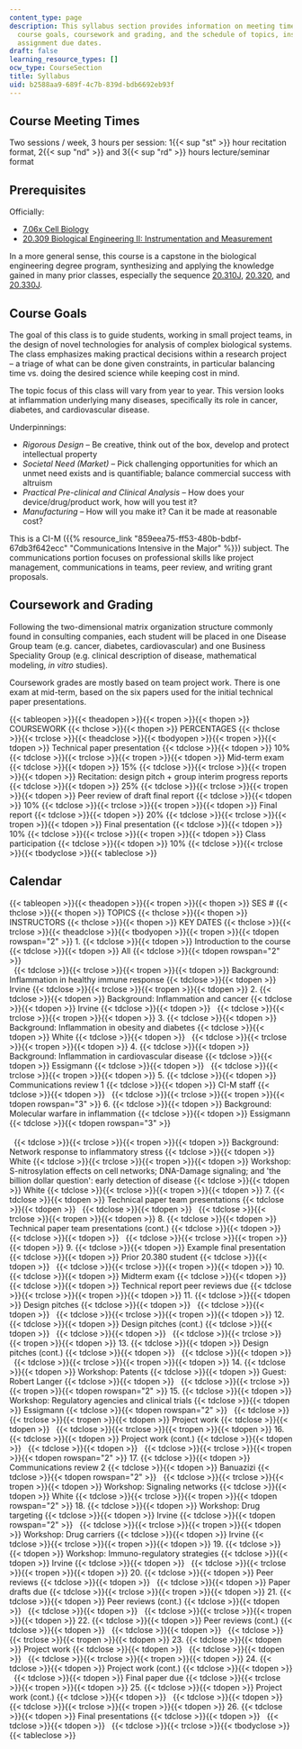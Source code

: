 ```yaml
---
content_type: page
description: This syllabus section provides information on meeting times, prerequisites,
  course goals, coursework and grading, and the schedule of topics, instructors, and
  assignment due dates.
draft: false
learning_resource_types: []
ocw_type: CourseSection
title: Syllabus
uid: b2588aa9-689f-4c7b-839d-bdb6692eb93f
---
```

## Course Meeting Times

Two sessions / week, 3 hours per session: 1{{< sup "st" >}} hour recitation format, 2{{< sup "nd" >}} and 3{{< sup "rd" >}} hours lecture/seminar format

## Prerequisites

Officially:

- [7.06x Cell Biology](/courses/res-7-007-7-06x-cell-biology/)
- [20.309 Biological Engineering II: Instrumentation and Measurement](/courses/20-309-biological-engineering-ii-instrumentation-and-measurement-fall-2006)

In a more general sense, this course is a capstone in the biological engineering degree program, synthesizing and applying the knowledge gained in many prior classes, especially the sequence [20.310J](/courses/20-310j-molecular-cellular-and-tissue-biomechanics-spring-2015), [20.320](/courses/20-320-analysis-of-biomolecular-and-cellular-systems-fall-2012), and [20.330J](/courses/20-330j-fields-forces-and-flows-in-biological-systems-spring-2007).

## Course Goals

The goal of this class is to guide students, working in small project teams, in the design of novel technologies for analysis of complex biological systems. The class emphasizes making practical decisions within a research project – a triage of what can be done given constraints, in particular balancing time vs. doing the desired science while keeping cost in mind.

The topic focus of this class will vary from year to year. This version looks at inflammation underlying many diseases, specifically its role in cancer, diabetes, and cardiovascular disease.

Underpinnings:

- *Rigorous Design* – Be creative, think out of the box, develop and protect intellectual property
- *Societal Need (Market)* – Pick challenging opportunities for which an unmet need exists and is quantifiable; balance commercial success with altruism
- *Practical Pre-clinical and Clinical Analysis* – How does your device/drug/product work, how will you test it?
- *Manufacturing* – How will you make it? Can it be made at reasonable cost?

This is a CI-M ({{% resource_link "859eea75-ff53-480b-bdbf-67db3f642ecc" "Communications Intensive in the Major" %}}) subject. The communications portion focuses on professional skills like project management, communications in teams, peer review, and writing grant proposals.

## Coursework and Grading

Following the two-dimensional matrix organization structure commonly found in consulting companies, each student will be placed in one Disease Group team (e.g. cancer, diabetes, cardiovascular) and one Business Speciality Group (e.g. clinical description of disease, mathematical modeling, *in vitro* studies).

Coursework grades are mostly based on team project work. There is one exam at mid-term, based on the six papers used for the initial technical paper presentations.

{{< tableopen >}}{{< theadopen >}}{{< tropen >}}{{< thopen >}}
COURSEWORK
{{< thclose >}}{{< thopen >}}
PERCENTAGES
{{< thclose >}}{{< trclose >}}{{< theadclose >}}{{< tbodyopen >}}{{< tropen >}}{{< tdopen >}}
Technical paper presentation
{{< tdclose >}}{{< tdopen >}}
10%
{{< tdclose >}}{{< trclose >}}{{< tropen >}}{{< tdopen >}}
Mid-term exam
{{< tdclose >}}{{< tdopen >}}
15%
{{< tdclose >}}{{< trclose >}}{{< tropen >}}{{< tdopen >}}
Recitation: design pitch + group interim progress reports
{{< tdclose >}}{{< tdopen >}}
25%
{{< tdclose >}}{{< trclose >}}{{< tropen >}}{{< tdopen >}}
Peer review of draft final report
{{< tdclose >}}{{< tdopen >}}
10%
{{< tdclose >}}{{< trclose >}}{{< tropen >}}{{< tdopen >}}
Final report
{{< tdclose >}}{{< tdopen >}}
20%
{{< tdclose >}}{{< trclose >}}{{< tropen >}}{{< tdopen >}}
Final presentation
{{< tdclose >}}{{< tdopen >}}
10%
{{< tdclose >}}{{< trclose >}}{{< tropen >}}{{< tdopen >}}
Class participation
{{< tdclose >}}{{< tdopen >}}
10%
{{< tdclose >}}{{< trclose >}}{{< tbodyclose >}}{{< tableclose >}}

## Calendar

{{< tableopen >}}{{< theadopen >}}{{< tropen >}}{{< thopen >}}
SES #
{{< thclose >}}{{< thopen >}}
TOPICS
{{< thclose >}}{{< thopen >}}
INSTRUCTORS
{{< thclose >}}{{< thopen >}}
KEY DATES
{{< thclose >}}{{< trclose >}}{{< theadclose >}}{{< tbodyopen >}}{{< tropen >}}{{< tdopen rowspan="2" >}}
1.
{{< tdclose >}}{{< tdopen >}}
Introduction to the course
{{< tdclose >}}{{< tdopen >}}
All
{{< tdclose >}}{{< tdopen rowspan="2" >}}
     
 
{{< tdclose >}}{{< trclose >}}{{< tropen >}}{{< tdopen >}}
Background: Inflammation in healthy immune response
{{< tdclose >}}{{< tdopen >}}
Irvine
{{< tdclose >}}{{< trclose >}}{{< tropen >}}{{< tdopen >}}
2.
{{< tdclose >}}{{< tdopen >}}
Background: Inflammation and cancer
{{< tdclose >}}{{< tdopen >}}
Irvine
{{< tdclose >}}{{< tdopen >}}
 
{{< tdclose >}}{{< trclose >}}{{< tropen >}}{{< tdopen >}}
3.
{{< tdclose >}}{{< tdopen >}}
Background: Inflammation in obesity and diabetes
{{< tdclose >}}{{< tdopen >}}
White
{{< tdclose >}}{{< tdopen >}}
 
{{< tdclose >}}{{< trclose >}}{{< tropen >}}{{< tdopen >}}
4.
{{< tdclose >}}{{< tdopen >}}
Background: Inflammation in cardiovascular disease
{{< tdclose >}}{{< tdopen >}}
Essigmann
{{< tdclose >}}{{< tdopen >}}
 
{{< tdclose >}}{{< trclose >}}{{< tropen >}}{{< tdopen >}}
5.
{{< tdclose >}}{{< tdopen >}}
Communications review 1
{{< tdclose >}}{{< tdopen >}}
CI-M staff
{{< tdclose >}}{{< tdopen >}}
 
{{< tdclose >}}{{< trclose >}}{{< tropen >}}{{< tdopen rowspan="3" >}}
6.
{{< tdclose >}}{{< tdopen >}}
Background: Molecular warfare in inflammation
{{< tdclose >}}{{< tdopen >}}
Essigmann
{{< tdclose >}}{{< tdopen rowspan="3" >}}
     
     
 
{{< tdclose >}}{{< trclose >}}{{< tropen >}}{{< tdopen >}}
Background: Network response to inflammatory stress
{{< tdclose >}}{{< tdopen >}}
White
{{< tdclose >}}{{< trclose >}}{{< tropen >}}{{< tdopen >}}
Workshop: S-nitrosylation effects on cell networks; DNA-Damage signaling; and 'the billion dollar question': early detection of disease
{{< tdclose >}}{{< tdopen >}}
White
{{< tdclose >}}{{< trclose >}}{{< tropen >}}{{< tdopen >}}
7.
{{< tdclose >}}{{< tdopen >}}
Technical paper team presentations
{{< tdclose >}}{{< tdopen >}}
 
{{< tdclose >}}{{< tdopen >}}
 
{{< tdclose >}}{{< trclose >}}{{< tropen >}}{{< tdopen >}}
8.
{{< tdclose >}}{{< tdopen >}}
Technical paper team presentations (cont.)
{{< tdclose >}}{{< tdopen >}}
 
{{< tdclose >}}{{< tdopen >}}
 
{{< tdclose >}}{{< trclose >}}{{< tropen >}}{{< tdopen >}}
9.
{{< tdclose >}}{{< tdopen >}}
Example final presentation
{{< tdclose >}}{{< tdopen >}}
Prior 20.380 student
{{< tdclose >}}{{< tdopen >}}
 
{{< tdclose >}}{{< trclose >}}{{< tropen >}}{{< tdopen >}}
10.
{{< tdclose >}}{{< tdopen >}}
Midterm exam
{{< tdclose >}}{{< tdopen >}}
 
{{< tdclose >}}{{< tdopen >}}
Technical report peer reviews due
{{< tdclose >}}{{< trclose >}}{{< tropen >}}{{< tdopen >}}
11.
{{< tdclose >}}{{< tdopen >}}
Design pitches
{{< tdclose >}}{{< tdopen >}}
 
{{< tdclose >}}{{< tdopen >}}
 
{{< tdclose >}}{{< trclose >}}{{< tropen >}}{{< tdopen >}}
12.
{{< tdclose >}}{{< tdopen >}}
Design pitches (cont.)
{{< tdclose >}}{{< tdopen >}}
 
{{< tdclose >}}{{< tdopen >}}
 
{{< tdclose >}}{{< trclose >}}{{< tropen >}}{{< tdopen >}}
13.
{{< tdclose >}}{{< tdopen >}}
Design pitches (cont.)
{{< tdclose >}}{{< tdopen >}}
 
{{< tdclose >}}{{< tdopen >}}
 
{{< tdclose >}}{{< trclose >}}{{< tropen >}}{{< tdopen >}}
14.
{{< tdclose >}}{{< tdopen >}}
Workshop: Patents
{{< tdclose >}}{{< tdopen >}}
Guest: Robert Langer
{{< tdclose >}}{{< tdopen >}}
 
{{< tdclose >}}{{< trclose >}}{{< tropen >}}{{< tdopen rowspan="2" >}}
15.
{{< tdclose >}}{{< tdopen >}}
Workshop: Regulatory agencies and clinical trials
{{< tdclose >}}{{< tdopen >}}
Essigmann
{{< tdclose >}}{{< tdopen rowspan="2" >}}
 
{{< tdclose >}}{{< trclose >}}{{< tropen >}}{{< tdopen >}}
Project work
{{< tdclose >}}{{< tdopen >}}
 
{{< tdclose >}}{{< trclose >}}{{< tropen >}}{{< tdopen >}}
16.
{{< tdclose >}}{{< tdopen >}}
Project work (cont.)
{{< tdclose >}}{{< tdopen >}}
 
{{< tdclose >}}{{< tdopen >}}
 
{{< tdclose >}}{{< trclose >}}{{< tropen >}}{{< tdopen rowspan="2" >}}
17.
{{< tdclose >}}{{< tdopen >}}
Communications review 2
{{< tdclose >}}{{< tdopen >}}
Banuazizi
{{< tdclose >}}{{< tdopen rowspan="2" >}}
 
{{< tdclose >}}{{< trclose >}}{{< tropen >}}{{< tdopen >}}
Workshop: Signaling networks
{{< tdclose >}}{{< tdopen >}}
White
{{< tdclose >}}{{< trclose >}}{{< tropen >}}{{< tdopen rowspan="2" >}}
18.
{{< tdclose >}}{{< tdopen >}}
Workshop: Drug targeting
{{< tdclose >}}{{< tdopen >}}
Irvine
{{< tdclose >}}{{< tdopen rowspan="2" >}}
 
{{< tdclose >}}{{< trclose >}}{{< tropen >}}{{< tdopen >}}
Workshop: Drug carriers
{{< tdclose >}}{{< tdopen >}}
Irvine
{{< tdclose >}}{{< trclose >}}{{< tropen >}}{{< tdopen >}}
19.
{{< tdclose >}}{{< tdopen >}}
Workshop: Immuno-regulatory strategies
{{< tdclose >}}{{< tdopen >}}
Irvine
{{< tdclose >}}{{< tdopen >}}
 
{{< tdclose >}}{{< trclose >}}{{< tropen >}}{{< tdopen >}}
20.
{{< tdclose >}}{{< tdopen >}}
Peer reviews
{{< tdclose >}}{{< tdopen >}}
 
{{< tdclose >}}{{< tdopen >}}
Paper drafts due
{{< tdclose >}}{{< trclose >}}{{< tropen >}}{{< tdopen >}}
21.
{{< tdclose >}}{{< tdopen >}}
Peer reviews (cont.)
{{< tdclose >}}{{< tdopen >}}
 
{{< tdclose >}}{{< tdopen >}}
 
{{< tdclose >}}{{< trclose >}}{{< tropen >}}{{< tdopen >}}
22.
{{< tdclose >}}{{< tdopen >}}
Peer reviews (cont.)
{{< tdclose >}}{{< tdopen >}}
 
{{< tdclose >}}{{< tdopen >}}
 
{{< tdclose >}}{{< trclose >}}{{< tropen >}}{{< tdopen >}}
23.
{{< tdclose >}}{{< tdopen >}}
Project work
{{< tdclose >}}{{< tdopen >}}
 
{{< tdclose >}}{{< tdopen >}}
 
{{< tdclose >}}{{< trclose >}}{{< tropen >}}{{< tdopen >}}
24.
{{< tdclose >}}{{< tdopen >}}
Project work (cont.)
{{< tdclose >}}{{< tdopen >}}
 
{{< tdclose >}}{{< tdopen >}}
Final paper due
{{< tdclose >}}{{< trclose >}}{{< tropen >}}{{< tdopen >}}
25.
{{< tdclose >}}{{< tdopen >}}
Project work (cont.)
{{< tdclose >}}{{< tdopen >}}
 
{{< tdclose >}}{{< tdopen >}}
 
{{< tdclose >}}{{< trclose >}}{{< tropen >}}{{< tdopen >}}
26.
{{< tdclose >}}{{< tdopen >}}
Final presentations
{{< tdclose >}}{{< tdopen >}}
 
{{< tdclose >}}{{< tdopen >}}
 
{{< tdclose >}}{{< trclose >}}{{< tbodyclose >}}{{< tableclose >}}